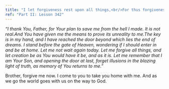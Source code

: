 ```yaml
---
title: "I let forgiveness rest upon all things,<br/>For thus forgiveness will be given me."
ref: "Part II: Lesson 342"
---
```


*“I thank You, Father, for Your plan to save me from the hell I made. It
is not real.And You have given me the means to prove its unreality to
me.The key is in my hand, and I have reached the door beyond which lies
the end of dreams. I stand before the gate of Heaven, wondering if I
should enter in and be at home. Let me not wait again today. Let me
forgive all things, and let creation be as You would have it be, and as
it is. Let me remember that I am Your Son, and opening the door at last,
forget illusions in the blazing light of truth, as memory of You returns
to me.”*

Brother, forgive me now. I come to you to take you home with me. And as
we go the world goes with us on the way to God.

